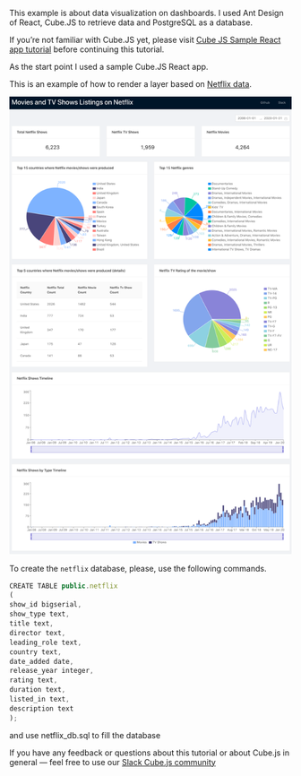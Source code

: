 This example is about data visualization on dashboards. I used Ant Design of React, Cube.JS to retrieve data and PostgreSQL as a database. 

If you’re not familiar with Cube.JS yet, please visit [Cube JS Sample React app tutorial](https://cube.dev/blog/cubejs-open-source-dashboard-framework-ultimate-guide/) before continuing this tutorial.

As the start point I used a sample Cube.JS React app.

This is an example of how to render a layer based on [Netflix data](https://www.kaggle.com/shivamb/netflix-shows).

![alt text](public_netflix_screenshot.png)

To create the `netflix` database, please, use the following commands.

```javascript
CREATE TABLE public.netflix
(    
show_id bigserial,   
show_type text,
title text,
director text,
leading_role text,
country text,
date_added date,
release_year integer,
rating text,
duration text,
listed_in text,
description text
);
```
and use netflix_db.sql to fill the database 

If you have any feedback or questions about this tutorial or about Cube.js in general — feel free to use our [Slack Cube.js community](http://slack.cube.dev/)